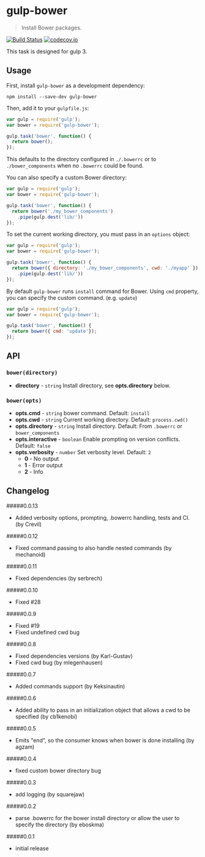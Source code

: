 # gulp-bower
> Install Bower packages.

[![Build Status](https://travis-ci.org/Crevil/gulp-bower.svg?branch=master)](https://travis-ci.org/Crevil/gulp-bower) [![codecov.io](https://codecov.io/github/Crevil/gulp-bower/coverage.svg?branch=master)](https://codecov.io/github/Crevil/gulp-bower?branch=master)

This task is designed for gulp 3.

## Usage

First, install `gulp-bower` as a development dependency:

```shell
npm install --save-dev gulp-bower
```

Then, add it to your `gulpfile.js`:

```javascript
var gulp = require('gulp');
var bower = require('gulp-bower');

gulp.task('bower', function() {
  return bower();
});
```

This defaults to the directory configured in `./.bowerrc` or to `./bower_components` when no `.bowerrc` could be found.

You can also specify a custom Bower directory:

```javascript
var gulp = require('gulp');
var bower = require('gulp-bower');

gulp.task('bower', function() {
  return bower('./my_bower_components')
    .pipe(gulp.dest('lib/'))
});
```

To set the current working directory, you must pass in an `options` object:

```javascript
var gulp = require('gulp');
var bower = require('gulp-bower');

gulp.task('bower', function() {
  return bower({ directory: './my_bower_components', cwd: './myapp' })
    .pipe(gulp.dest('lib/'))
});
```

By default `gulp-bower` runs `install` command for Bower.
Using `cmd` property, you can specify the custom command. (e.g. `update`)

```javascript
var gulp = require('gulp');
var bower = require('gulp-bower');

gulp.task('bower', function() {
  return bower({ cmd: 'update'});
});
```

## API
### `bower(directory)`
* **directory** - `string` Install directory, see **opts.directory** below.

### `bower(opts)`
* **opts.cmd** - `string` bower command. Default: `install` 
* **opts.cwd** - `string` Current working directory. Default: `process.cwd()`
* **opts.directory** - `string` Install directory. Default: From `.bowerrc` or `bower_components`
* **opts.interactive** - `boolean` Enable prompting on version conflicts. Default: `false`
* **opts.verbosity** - `number` Set verbosity level. Default: `2`
  * **0** - No output
  * **1** - Error output
  * **2** - Info

## Changelog

#####0.0.13
- Added verbosity options, prompting, .bowerrc handling, tests and CI. (by Crevil)

#####0.0.12
- Fixed command passing to also handle nested commands (by mechanoid)

#####0.0.11
- Fixed dependencies (by serbrech)

#####0.0.10
- Fixed #28

#####0.0.9
- Fixed #19
- Fixed undefined cwd bug

#####0.0.8
- Fixed dependencies versions (by Karl-Gustav)
- Fixed cwd bug (by mlegenhausen)

#####0.0.7
- Added commands support (by Keksinautin)

#####0.0.6
- Added ability to pass in an initialization object that allows a cwd to be specified (by cb1kenobi)

#####0.0.5
- Emits "end", so the consumer knows when bower is done installing (by agzam)

#####0.0.4
- fixed custom bower directory bug

#####0.0.3
- add logging (by squarejaw)

#####0.0.2
- parse .bowerrc for the bower install directory or allow the user to specify the directory (by eboskma)

#####0.0.1
- initial release
